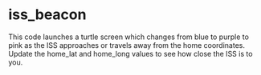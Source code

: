 # iss_beacon
This code launches a turtle screen which changes from blue to purple to pink as the ISS approaches or travels away from the home coordinates. Update the home_lat and home_long values to see how close the ISS is to you.
